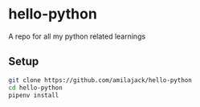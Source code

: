 hello-python
============

A repo for all my python related learnings

## Setup

```bash
git clone https://github.com/amilajack/hello-python
cd hello-python
pipenv install
```